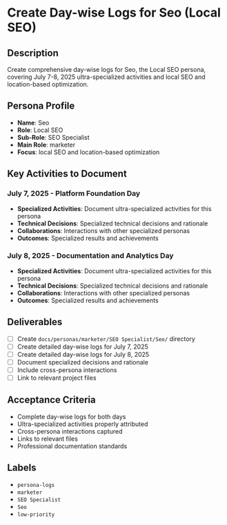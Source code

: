 # Create Day-wise Logs for Seo (Local SEO)

## Description
Create comprehensive day-wise logs for Seo, the Local SEO persona, covering July 7-8, 2025 ultra-specialized activities and local SEO and location-based optimization.

## Persona Profile
- **Name**: Seo
- **Role**: Local SEO
- **Sub-Role**: SEO Specialist
- **Main Role**: marketer
- **Focus**: local SEO and location-based optimization

## Key Activities to Document

### July 7, 2025 - Platform Foundation Day
- **Specialized Activities**: Document ultra-specialized activities for this persona
- **Technical Decisions**: Specialized technical decisions and rationale
- **Collaborations**: Interactions with other specialized personas
- **Outcomes**: Specialized results and achievements

### July 8, 2025 - Documentation and Analytics Day
- **Specialized Activities**: Document ultra-specialized activities for this persona
- **Technical Decisions**: Specialized technical decisions and rationale
- **Collaborations**: Interactions with other specialized personas
- **Outcomes**: Specialized results and achievements

## Deliverables
- [ ] Create `docs/personas/marketer/SEO Specialist/Seo/` directory
- [ ] Create detailed day-wise logs for July 7, 2025
- [ ] Create detailed day-wise logs for July 8, 2025
- [ ] Document specialized decisions and rationale
- [ ] Include cross-persona interactions
- [ ] Link to relevant project files

## Acceptance Criteria
- Complete day-wise logs for both days
- Ultra-specialized activities properly attributed
- Cross-persona interactions captured
- Links to relevant files
- Professional documentation standards

## Labels
- `persona-logs`
- `marketer`
- `SEO Specialist`
- `Seo`
- `low-priority`

